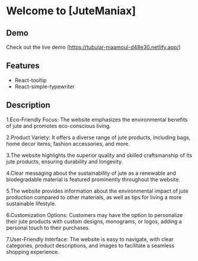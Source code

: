 # Welcome to [JuteManiax]

## Demo
Check out the live demo (https://tubular-maamoul-d48e30.netlify.app/)

## Features
- React-tooltip
- React-simple-typewriter

## Description
1.Eco-Friendly Focus: The website emphasizes the environmental benefits of jute and promotes eco-conscious living.

2.Product Variety: It offers a diverse range of jute products, including bags, home decor items, fashion accessories, and more.

3.The website highlights the superior quality and skilled craftsmanship of its jute products, ensuring durability and longevity.

4.Clear messaging about the sustainability of jute as a renewable and biodegradable material is featured prominently throughout the website.

5.The website provides information about the environmental impact of jute production compared to other materials, as well as tips for living a more sustainable lifestyle.

6.Customization Options: Customers may have the option to personalize their jute products with custom designs, monograms, or logos, adding a personal touch to their purchases.

7.User-Friendly Interface: The website is easy to navigate, with clear categories, product descriptions, and images to facilitate a seamless shopping experience.


